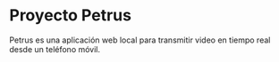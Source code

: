 # Proyecto Petrus

Petrus es una aplicación web local para transmitir video en tiempo real desde un teléfono móvil.
